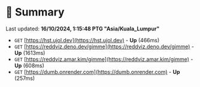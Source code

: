 # 📖 Summary
Last updated: **16/10/2024, 1:15:48 PTG "Asia/Kuala_Lumpur"**

- `GET` [https://hst.ujol.dev](https://hst.ujol.dev) - **Up** (466ms)
- `GET` [https://reddviz.deno.dev/gimme](https://reddviz.deno.dev/gimme) - **Up** (1613ms)
- `GET` [https://reddviz.amar.kim/gimme](https://reddviz.amar.kim/gimme) - **Up** (608ms)
- `GET` [https://dumb.onrender.com](https://dumb.onrender.com) - **Up** (257ms)
